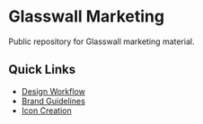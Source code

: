 # Glasswall Marketing
Public repository for Glasswall marketing material.

## Quick Links

* [Design Workflow](https://github.com/filetrust/glasswall-marketing/blob/master/00_Brand%20Guidelines%20%26%20Tutorials/Design%20Workflow.pdf)
* [Brand Guidelines](https://github.com/filetrust/glasswall-marketing/blob/master/00_Brand%20Guidelines%20%26%20Tutorials/Glasswall%20Brand%20Guidelines%20-%20Condensed.pdf)
* [Icon Creation](https://github.com/filetrust/glasswall-marketing/blob/master/00_Brand%20Guidelines%20%26%20Tutorials/Icon%20%26%20Diagram%20Creation.pdf)
